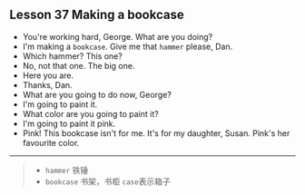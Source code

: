 ## Lesson 37 Making a bookcase

- You're working hard, George. What are you doing?
- I'm making a `bookcase`. Give me that `hammer` please, Dan.
- Which hammer? This one?
- No, not that one. The big one.
- Here you are.
- Thanks, Dan.
- What are you going to do now, George?
- I'm going to paint it.
- What color are you going to paint it?
- I'm going to paint it pink.
- Pink! This bookcase isn't for me. It's for my daughter, Susan. Pink's her favourite color.

---

> - `hammer` 铁锤
> - `bookcase` 书架，书柜
 `case`表示箱子